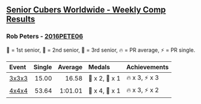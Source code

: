 <style>table {white-space: nowrap;}</style>

## [Senior Cubers Worldwide - Weekly Comp Results](/scw-comp/results/)
### Rob Peters - [2016PETE06](https://www.worldcubeassociation.org/persons/2016PETE06)

<span style="white-space: nowrap;">🥇 = 1st senior</span>, <span style="white-space: nowrap;">🥈 = 2nd senior</span>, <span style="white-space: nowrap;">🥉 = 3rd senior</span>, <span style="white-space: nowrap;">🔥 = PR average</span>, <span style="white-space: nowrap;">⚡ = PR single</span>.

| Event | Single | Average | Medals | Achievements|
| :-- | --: | --: | :-- | :-- |
| [3x3x3](333.md) | 15.00 | 16.58 | 🥈 x 2, 🥉 x 1 | 🔥 x 3, ⚡ x 3 |
| [4x4x4](444.md) | 53.64 | 1:01.01 | 🥈 x 4, 🥉 x 1 | 🔥 x 3, ⚡ x 2 |

<!-- Global site tag (gtag.js) - Google Analytics -->
<script async src="https://www.googletagmanager.com/gtag/js?id=UA-86348435-3"></script>
<script>window.dataLayer = window.dataLayer || []; function gtag() {dataLayer.push(arguments);} gtag('js', new Date()); gtag('config', 'UA-86348435-3');</script>
